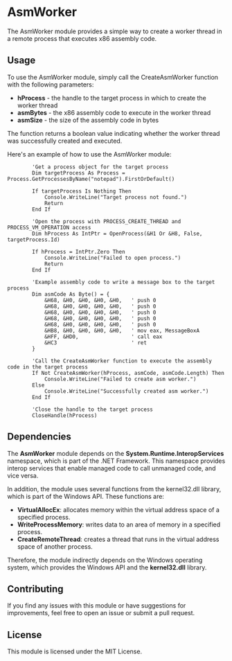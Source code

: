 # AsmWorker
The AsmWorker module provides a simple way to create a worker thread in a remote process that executes x86 assembly code.


## Usage
To use the AsmWorker module, simply call the CreateAsmWorker function with the following parameters:
- **hProcess** - the handle to the target process in which to create the worker thread
- **asmBytes** - the x86 assembly code to execute in the worker thread
- **asmSize** - the size of the assembly code in bytes

The function returns a boolean value indicating whether the worker thread was successfully created and executed.

Here's an example of how to use the AsmWorker module:
```vb.net
        'Get a process object for the target process
        Dim targetProcess As Process = Process.GetProcessesByName("notepad").FirstOrDefault()

        If targetProcess Is Nothing Then
            Console.WriteLine("Target process not found.")
            Return
        End If

        'Open the process with PROCESS_CREATE_THREAD and PROCESS_VM_OPERATION access
        Dim hProcess As IntPtr = OpenProcess(&H1 Or &H8, False, targetProcess.Id)

        If hProcess = IntPtr.Zero Then
            Console.WriteLine("Failed to open process.")
            Return
        End If

        'Example assembly code to write a message box to the target process
        Dim asmCode As Byte() = {
            &H68, &H0, &H0, &H0, &H0,   ' push 0
            &H68, &H0, &H0, &H0, &H0,   ' push 0
            &H68, &H0, &H0, &H0, &H0,   ' push 0
            &H68, &H0, &H0, &H0, &H0,   ' push 0
            &H68, &H0, &H0, &H0, &H0,   ' push 0
            &HB8, &H0, &H0, &H0, &H0,   ' mov eax, MessageBoxA
            &HFF, &HD0,                 ' call eax
            &HC3                        ' ret
        }

        'Call the CreateAsmWorker function to execute the assembly code in the target process
        If Not CreateAsmWorker(hProcess, asmCode, asmCode.Length) Then
            Console.WriteLine("Failed to create asm worker.")
        Else
            Console.WriteLine("Successfully created asm worker.")
        End If

        'Close the handle to the target process
        CloseHandle(hProcess)
```


## Dependencies
The **AsmWorker** module depends on the **System.Runtime.InteropServices** namespace, which is part of the .NET Framework. This namespace provides interop services that enable managed code to call unmanaged code, and vice versa.

In addition, the module uses several functions from the kernel32.dll library, which is part of the Windows API. These functions are:

- **VirtualAllocEx**: allocates memory within the virtual address space of a specified process.
- **WriteProcessMemory**: writes data to an area of memory in a specified process.
- **CreateRemoteThread**: creates a thread that runs in the virtual address space of another process.

Therefore, the module indirectly depends on the Windows operating system, which provides the Windows API and the **kernel32.dll** library.


## Contributing
If you find any issues with this module or have suggestions for improvements, feel free to open an issue or submit a pull request.


## License
This module is licensed under the MIT License.
